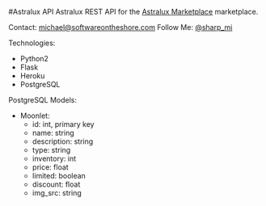 #Astralux API
Astralux REST API for the [Astralux Marketplace](https://github.com/masharp/astralux)
marketplace.  

Contact: michael@softwareontheshore.com
Follow Me: [@sharp_mi]('https://www.twitter.com/sharp_mi')

Technologies:
  * Python2
  * Flask
  * Heroku
  * PostgreSQL  

PostgreSQL Models:
  * Moonlet:
    * id: int, primary key
    * name: string
    * description: string
    * type: string
    * inventory: int
    * price: float
    * limited: boolean
    * discount: float
    * img_src: string
